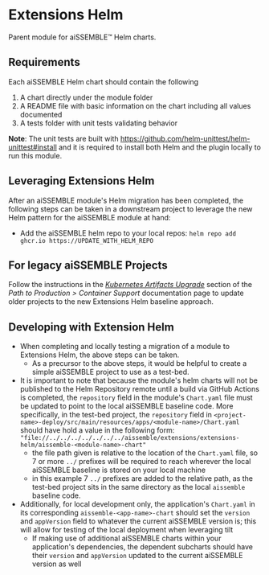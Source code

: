# Extensions Helm

Parent module for aiSSEMBLE&trade; Helm charts. 


## Requirements

Each aiSSEMBLE Helm chart should contain the following
1. A chart directly under the module folder 
2. A README file with basic information on the chart including all values documented
3. A tests folder with unit tests validating behavior

**Note**: The unit tests are built with https://github.com/helm-unittest/helm-unittest#install and it is required to 
install both Helm and the plugin locally to run this module.


## Leveraging Extensions Helm

After an aiSSEMBLE module's Helm migration has been completed, the following steps can be taken in a downstream project 
to leverage the new Helm pattern for the aiSSEMBLE module at hand:
* Add the aiSSEMBLE helm repo to your local repos: `helm repo add ghcr.io https://UPDATE_WITH_HELM_REPO`


## For legacy aiSSEMBLE Projects

Follow the instructions in the [_Kubernetes Artifacts Upgrade_](https://boozallen.github.io/aissemble/aissemble/current/containers.html#_kubernetes_artifacts_upgrade)
section of the _Path to Production > Container Support_ documentation page to update older projects to the new Extensions Helm baseline approach.

## Developing with Extension Helm
* When completing and locally testing a migration of a module to Extensions Helm, the above steps can be taken.
  * As a precursor to the above steps, it would be helpful to create a simple aiSSEMBLE project to use as a test-bed.
* It is important to note that because the module's helm charts will not be published to the Helm Repository remote 
  until a build via GitHub Actions is completed, the `repository` field in the module's `Chart.yaml` file must be updated 
  to point to the local aiSSEMBLE baseline code. More specifically, in the test-bed project, the `repository` field in
  `<project-name>-deploy/src/main/resources/apps/<module-name>/Chart.yaml` should have hold a value in the following form:
`"file://../../../../../../../aissemble/extensions/extensions-helm/aissemble-<module-name>-chart"`
  * the file path given is relative to the location of the `Chart.yaml` file, so 7 or more `../` prefixes will be 
    required to reach wherever the local aiSSEMBLE baseline is stored on your local machine
  * in this example 7 `../` prefixes are added to the relative path, as the test-bed project sits in the same directory 
    as the local `aissemble` baseline code.
* Additionally, for local development only, the application's `Chart.yaml` in its corresponding `aissemble-<app-name>-chart` 
  should set the `version` and `appVersion` field to whatever the current aiSSEMBLE version is; this will allow for 
  testing of the local deployment when leveraging tilt
  * If making use of additional aiSSEMBLE charts within your application's dependencies, the dependent subcharts should 
  have their `version` and `appVersion` updated to the current aiSSEMBLE version as well